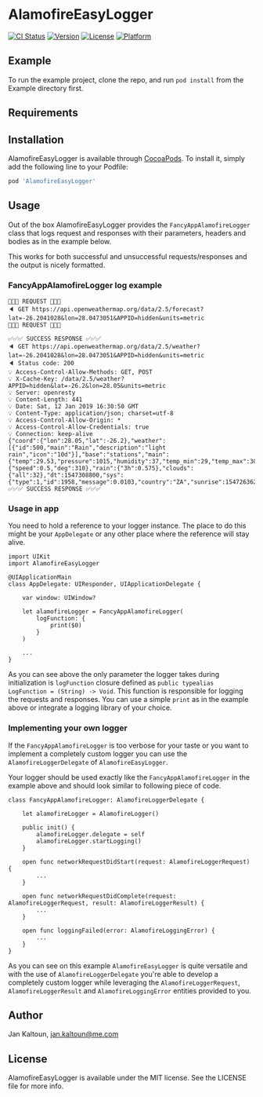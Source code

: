 # AlamofireEasyLogger

[![CI Status](https://img.shields.io/travis/jankaltoun/AlamofireEasyLogger.svg?style=flat)](https://travis-ci.org/jankaltoun/AlamofireEasyLogger)
[![Version](https://img.shields.io/cocoapods/v/AlamofireEasyLogger.svg?style=flat)](https://cocoapods.org/pods/AlamofireEasyLogger)
[![License](https://img.shields.io/cocoapods/l/AlamofireEasyLogger.svg?style=flat)](https://cocoapods.org/pods/AlamofireEasyLogger)
[![Platform](https://img.shields.io/cocoapods/p/AlamofireEasyLogger.svg?style=flat)](https://cocoapods.org/pods/AlamofireEasyLogger)

## Example

To run the example project, clone the repo, and run `pod install` from the Example directory first.

## Requirements

## Installation

AlamofireEasyLogger is available through [CocoaPods](https://cocoapods.org). To install
it, simply add the following line to your Podfile:

```ruby
pod 'AlamofireEasyLogger'
```

## Usage

Out of the box AlamofireEasyLogger provides the `FancyAppAlamofireLogger` class that logs request and responses with their parameters, headers and bodies as in the example below.

This works for both successful and unsuccessful requests/responses and the output is nicely formatted.

### FancyAppAlamofireLogger log example
```
🚀🚀🚀 REQUEST 🚀🚀🚀
🔈 GET https://api.openweathermap.org/data/2.5/forecast?lat=-26.2041028&lon=28.0473051&APPID=hidden&units=metric
🚀🚀🚀 REQUEST 🚀🚀🚀

✅✅✅ SUCCESS RESPONSE ✅✅✅
🔈 GET https://api.openweathermap.org/data/2.5/weather?lat=-26.2041028&lon=28.0473051&APPID=hidden&units=metric
🔈 Status code: 200
💡 Access-Control-Allow-Methods: GET, POST
💡 X-Cache-Key: /data/2.5/weather?APPID=hidden&lat=-26.2&lon=28.05&units=metric
💡 Server: openresty
💡 Content-Length: 441
💡 Date: Sat, 12 Jan 2019 16:30:50 GMT
💡 Content-Type: application/json; charset=utf-8
💡 Access-Control-Allow-Origin: *
💡 Access-Control-Allow-Credentials: true
💡 Connection: keep-alive
{"coord":{"lon":28.05,"lat":-26.2},"weather":[{"id":500,"main":"Rain","description":"light rain","icon":"10d"}],"base":"stations","main":{"temp":29.53,"pressure":1015,"humidity":37,"temp_min":29,"temp_max":30},"wind":{"speed":0.5,"deg":310},"rain":{"3h":0.575},"clouds":{"all":32},"dt":1547308800,"sys":{"type":1,"id":1958,"message":0.0103,"country":"ZA","sunrise":1547263628,"sunset":1547312706},"id":993800,"name":"Johannesburg","cod":200}
✅✅✅ SUCCESS RESPONSE ✅✅✅
```

### Usage in app

You need to hold a reference to your logger instance. The place to do this might be your `AppDelegate` or any other place where the reference will stay alive.

```
import UIKit
import AlamofireEasyLogger

@UIApplicationMain
class AppDelegate: UIResponder, UIApplicationDelegate {

    var window: UIWindow?
    
    let alamofireLogger = FancyAppAlamofireLogger(
        logFunction: {
            print($0)
        }
    )
    
    ...
}
```

As you can see above the only parameter the logger takes during initialization is `logFunction` closure defined as `public typealias LogFunction = (String) -> Void`.
This function is responsible for logging the requests and responses.
You can use a simple `print` as in the example above or integrate a logging library of your choice.

### Implementing your own logger

If the `FancyAppAlamofireLogger` is too verbose for your taste or you want to implement a completely custom logger you can use the `AlamofireLoggerDelegate` of `AlamofireEasyLogger`.

Your logger should be used exactly like the `FancyAppAlamofireLogger` in the example above and should look similar to following piece of code.

```
class FancyAppAlamofireLogger: AlamofireLoggerDelegate {
    
    let alamofireLogger = AlamofireLogger()
    
    public init() {
        alamofireLogger.delegate = self
        alamofireLogger.startLogging()
    }
    
    open func networkRequestDidStart(request: AlamofireLoggerRequest) {
        ...
    }
    
    open func networkRequestDidComplete(request: AlamofireLoggerRequest, result: AlamofireLoggerResult) {
        ...
    }
    
    open func loggingFailed(error: AlamofireLoggingError) {
        ...
    }
}
```

As you can see on this example `AlamofireEasyLogger` is quite versatile and with the use of `AlamofireLoggerDelegate` you're able to develop a completely custom logger while leveraging the `AlamofireLoggerRequest`, `AlamofireLoggerResult` and `AlamofireLoggingError` entities provided to you.

## Author

Jan Kaltoun, jan.kaltoun@me.com

## License

AlamofireEasyLogger is available under the MIT license. See the LICENSE file for more info.
